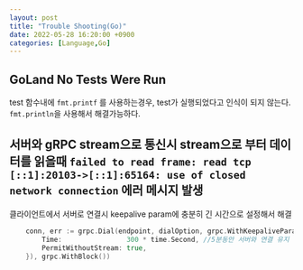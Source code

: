 ```yaml
---
layout: post
title: "Trouble Shooting(Go)"
date: 2022-05-28 16:20:00 +0900
categories: [Language,Go]
---
```


## GoLand No Tests Were Run
test 함수내에 `fmt.printf` 를 사용하는경우, test가 실행되었다고 인식이 되지 않는다.
`fmt.println`을 사용해서 해결가능하다.

## 서버와 gRPC stream으로 통신시 stream으로 부터 데이터를 읽을때 `failed to read frame: read tcp [::1]:20103->[::1]:65164: use of closed network connection` 에러 메시지 발생
클라이언트에서 서버로 연결시 keepalive param에 충분히 긴 시간으로 설정해서 해결
``` go
	conn, err := grpc.Dial(endpoint, dialOption, grpc.WithKeepaliveParams(keepalive.ClientParameters{
		Time:                300 * time.Second, //5분동안 서버와 연결 유지
		PermitWithoutStream: true,
	}), grpc.WithBlock())
```


